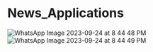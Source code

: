# News_Applications

![WhatsApp Image 2023-09-24 at 8 44 48 PM](https://github.com/sachinbhujbal/News_Applications/assets/87747541/e9028c55-5d29-4ea1-9118-b1ea91b44f74)
![WhatsApp Image 2023-09-24 at 8 44 49 PM](https://github.com/sachinbhujbal/News_Applications/assets/87747541/f5616059-330f-4183-8bec-c7fa00ac53cf)
